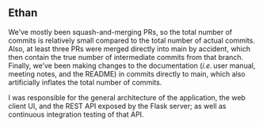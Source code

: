 
## Ethan ##
We’ve mostly been squash-and-merging PRs, so the total number of commits is relatively small 
compared to the total number of actual commits. Also, at least three PRs were merged directly 
into main by accident, which then contain the true number of intermediate commits from that
branch. Finally, we’ve been making changes to the documentation (_i.e._ user manual, meeting
notes, and the README) in commits directly to main, which also artificially inflates the
total number of commits.

I was responsible for the general architecture of the application, the web client UI, and
the REST API exposed by the Flask server; as well as continuous integration testing of that
API.
